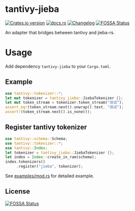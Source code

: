 # tantivy-jieba

[![Crates.io version][crate-img]][crate]
[![docs.rs][docs-img]][docs]
[![Changelog][changelog-img]][changelog]
[![FOSSA Status](https://app.fossa.io/api/projects/git%2Bgithub.com%2Fjiegec%2Ftantivy-jieba.svg?type=shield)](https://app.fossa.io/projects/git%2Bgithub.com%2Fjiegec%2Ftantivy-jieba?ref=badge_shield)

An adapter that bridges between tantivy and jieba-rs.

# Usage

Add dependency `tantivy-jieba` to your `Cargo.toml`.

## Example

```rust
use tantivy::tokenizer::*;
let mut tokenizer = tantivy_jieba::JiebaTokenizer {};
let mut token_stream = tokenizer.token_stream("测试");
assert_eq!(token_stream.next().unwrap().text, "测试");
assert!(token_stream.next().is_none());
```

## Register tantivy tokenizer

```rust
use tantivy::schema::Schema;
use tantivy::tokenizer::*;
use tantivy::Index;
let tokenizer = tantivy_jieba::JiebaTokenizer {};
let index = Index::create_in_ram(schema);
index.tokenizers()
     .register("jieba", tokenizer);
```

See [examples/mod.rs](examples/mod.rs) for detailed example.

[crate-img]:     https://img.shields.io/crates/v/tantivy-jieba.svg
[crate]:         https://crates.io/crates/tantivy-jieba
[changelog-img]: https://img.shields.io/badge/changelog-online-blue.svg
[changelog]:     https://github.com/jiegec/tantivy-jieba/blob/master/CHANGELOG.md
[docs-img]:      https://docs.rs/tantivy-jieba/badge.svg
[docs]:          https://docs.rs/tantivy-jieba

## License

[![FOSSA Status](https://app.fossa.io/api/projects/git%2Bgithub.com%2Fjiegec%2Ftantivy-jieba.svg?type=large)](https://app.fossa.io/projects/git%2Bgithub.com%2Fjiegec%2Ftantivy-jieba?ref=badge_large)
